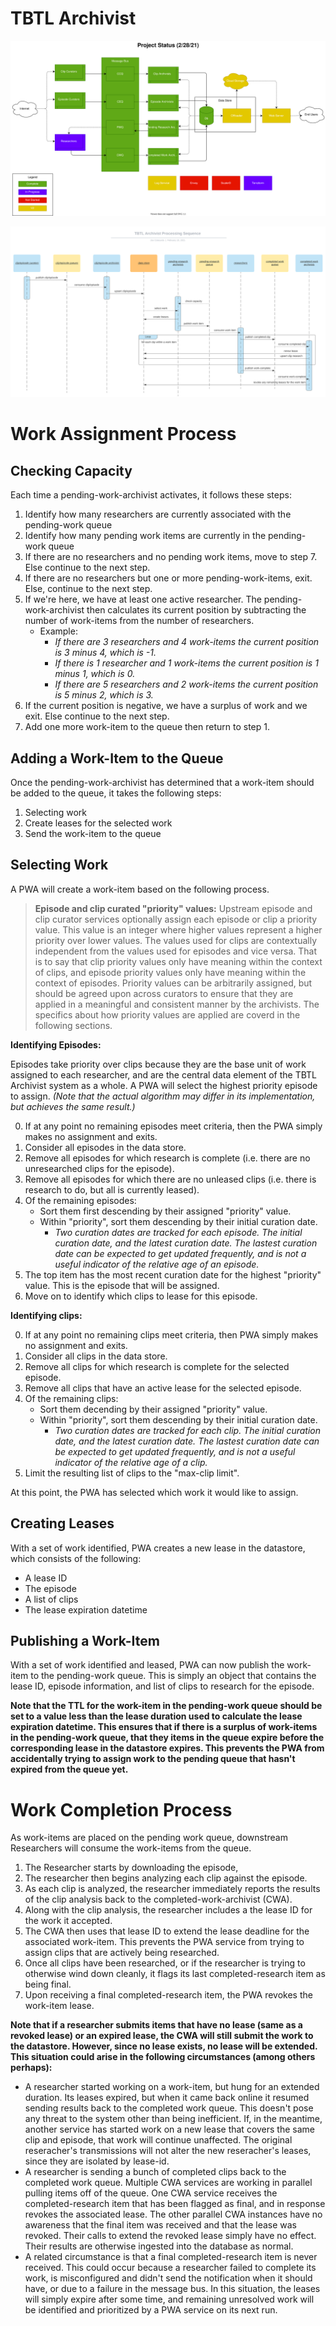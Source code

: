 # TBTL Archivist

![TBTL Archivist Project Status](./architecture_progress.svg)

![TBTL Archivist Processing Sequence Diagram](./sequence_diagram.svg)

# Work Assignment Process
## Checking Capacity
Each time a pending-work-archivist activates, it follows these steps:
1) Identify how many researchers are currently associated with the pending-work queue
2) Identify how many pending work items are currently in the pending-work queue
3) If there are no researchers and no pending work items, move to step 7. Else continue to the next step.
4) If there are no researchers but one or more pending-work-items, exit. Else, continue to the next step.
5) If we're here, we have at least one active researcher. The pending-work-archivist then calculates its current position by subtracting the number of work-items from the number of researchers.
    - Example:
      - *If there are 3 researchers and 4 work-items the current position is 3 minus 4, which is -1.*
      - *If there is 1 researcher and 1 work-items the current position is 1 minus 1, which is 0.*
      - *If there are 5 researchers and 2 work-items the current position is 5 minus 2, which is 3.*
6) If the current position is negative, we have a surplus of work and we exit. Else continue to the next step.
7) Add one more work-item to the queue then return to step 1.

## Adding a Work-Item to the Queue
Once the pending-work-archivist has determined that a work-item should be added to the queue, it takes the following steps:
1) Selecting work
2) Create leases for the selected work
3) Send the work-item to the queue

## Selecting Work
A PWA will create a work-item based on the following process.

> **Episode and clip curated "priority" values:** Upstream episode and clip curator services optionally assign each episode or clip a priority value. This value is an integer where higher values represent a higher priority over lower values. The values used for clips are contextually independent from the values used for episodes and vice versa. That is to say that clip priority values only have meaning within the context of clips, and episode priority values only have meaning within the context of episodes. Priority values can be arbitrarily assigned, but should be agreed upon across curators to ensure that they are applied in a meaningful and consistent manner by the archivists. The specifics about how priority values are applied are coverd in the following sections.

**Identifying Episodes:**

Episodes take priority over clips because they are the base unit of work assigned to each researcher, and are the central data element of the TBTL Archivist system as a whole. A PWA will select the highest priority episode to assign. *(Note that the actual algorithm may differ in its implementation, but achieves the same result.)*

0) If at any point no remaining episodes meet criteria, then the PWA simply makes no assignment and exits.
1) Consider all episodes in the data store.
2) Remove all episodes for which research is complete (i.e. there are no unresearched clips for the episode).
3) Remove all episodes for which there are no unleased clips (i.e. there is research to do, but all is currently leased).
4) Of the remaining episodes:
    - Sort them first descending by their assigned "priority" value.
    - Within "priority", sort them descending by their initial curation date.
      - *Two curation dates are tracked for each episode. The initial curation date, and the latest curation date. The lastest curation date can be expected to get updated frequently, and is not a useful indicator of the relative age of an episode.*
5) The top item has the most recent curation date for the highest "priority" value. This is the episode that will be assigned.
6) Move on to identify which clips to lease for this episode.

**Identifying clips:**

0) If at any point no remaining clips meet criteria, then PWA simply makes no assignment and exits.
1) Consider all clips in the data store.
2) Remove all clips for which research is complete for the selected episode.
3) Remove all clips that have an active lease for the selected episode.
4) Of the remaining clips:
    - Sort them decending by their assigned "priority" value.
    - Within "priority", sort them descending by their initial curation date.
      - *Two curation dates are tracked for each clip. The initial curation date, and the latest curation date. The lastest curation date can be expected to get updated frequently, and is not a useful indicator of the relative age of a clip.*
5) Limit the resulting list of clips to the "max-clip limit".

At this point, the PWA has selected which work it would like to assign. 

## Creating Leases
With a set of work identified, PWA creates a new lease in the datastore, which consists of the following:
 - A lease ID
 - The episode
 - A list of clips
 - The lease expiration datetime

## Publishing a Work-Item
With a set of work identified and leased, PWA can now publish the work-item to the pending-work queue.
This is simply an object that contains the lease ID, episode information, and list of clips to research for the episode.

**Note that the TTL for the work-item in the pending-work queue should be set to a value less than the lease duration used to calculate the lease expiration datetime. This ensures that if there is a surplus of work-items in the pending-work queue, that they items in the queue expire before the corresponding lease in the datastore expires. This prevents the PWA from accidentally trying to assign work to the pending queue that hasn't expired from the queue yet.**

# Work Completion Process
As work-items are placed on the pending work queue, downstream Researchers will consume the work-items from the queue. 
1) The Researcher starts by downloading the episode, 
2) The researcher then begins analyzing each clip against the episode.
3) As each clip is analyzed, the researcher immediately reports the results of the clip analysis back to the completed-work-archivist (CWA).
4) Along with the clip analysis, the researcher includes a the lease ID for the work it accepted.
5) The CWA then uses that lease ID to extend the lease deadline for the associated work-item. This prevents the PWA service from trying to assign clips that are actively being researched.
6) Once all clips have been researched, or if the researcher is trying to otherwise wind down cleanly, it flags its last completed-research item as being final.
7) Upon receiving a final completed-research item, the PWA revokes the work-item lease.


**Note that if a researcher submits items that have no lease (same as a revoked lease) or an expired lease, the CWA will still submit the work to the datastore. However, since no lease exists, no lease will be extended. This situation could arise in the following circumstances (among others perhaps):**

- A researcher started working on a work-item, but hung for an extended duration. Its leases expired, but when it came back online it resumed sending results back to the completed work queue. This doesn't pose any threat to the system other than being inefficient. If, in the meantime, another service has started work on a new lease that covers the same clip and episode, that work will continue unaffected. The original reseracher's transmissions will not alter the new reseracher's leases, since they are isolated by lease-id.
- A researcher is sending a bunch of completed clips back to the completed work queue. Multiple CWA services are working in parallel pulling items off of the queue. One CWA service receives the completed-research item that has been flagged as final, and in response revokes the associated lease. The other parallel CWA instances have no awareness that the final item was received and that the lease was revoked. Their calls to extend the revoked lease simply have no effect. Their results are otherwise ingested into the database as normal.
- A related circumstance is that a final completed-research item is never received. This could occur because a researcher failed to complete its work, is misconfigured and didn't send the notification when it should have, or due to a failure in the message bus. In this situation, the leases will simply expire after some time, and remaining unresolved work will be identified and prioritized by a PWA service on its next run.
